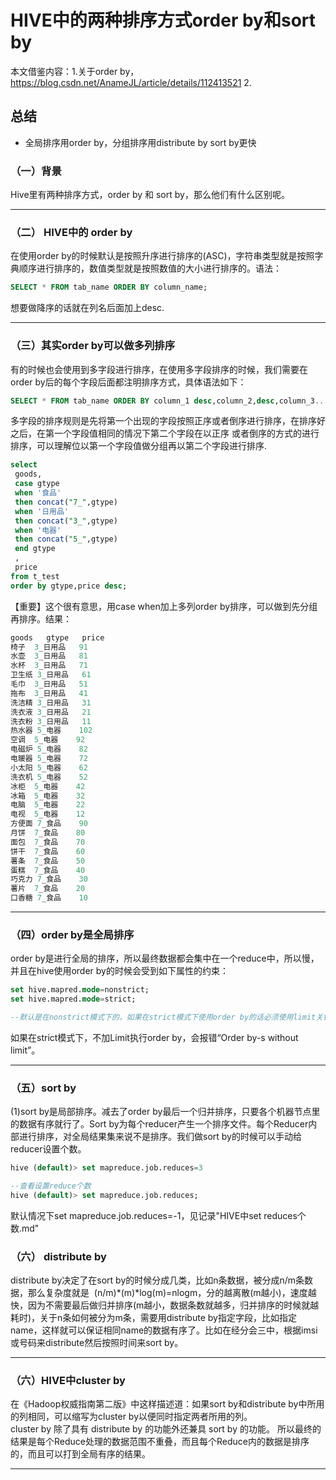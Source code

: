 # HIVE中的两种排序方式order by和sort by
本文借鉴内容：1.关于order by，https://blog.csdn.net/AnameJL/article/details/112413521
2.

## 总结
+ 全局排序用order by，分组排序用distribute by sort by更快

### （一）背景
Hive里有两种排序方式，order by 和 sort by，那么他们有什么区别呢。
***

### （二） HIVE中的 order by
在使用order by的时候默认是按照升序进行排序的(ASC)，字符串类型就是按照字典顺序进行排序的，数值类型就是按照数值的大小进行排序的。语法：
```sql
SELECT * FROM tab_name ORDER BY column_name;
```
想要做降序的话就在列名后面加上desc.   
***

### （三）其实order by可以做多列排序
有的时候也会使用到多字段进行排序，在使用多字段排序的时候，我们需要在order by后的每个字段后面都注明排序方式，具体语法如下：
```sql
SELECT * FROM tab_name ORDER BY column_1 desc,column_2,desc,column_3....
```
多字段的排序规则是先将第一个出现的字段按照正序或者倒序进行排序，在排序好之后，在第一个字段值相同的情况下第二个字段在以正序 或者倒序的方式的进行排序，可以理解位以第一个字段值做分组再以第二个字段进行排序.
```sql
select
 goods,
 case gtype
 when '食品'
 then concat("7_",gtype)
 when '日用品'
 then concat("3_",gtype)
 when '电器'
 then concat("5_",gtype)
 end gtype
 ,
 price
from t_test
order by gtype,price desc;
```
【重要】这个很有意思，用case when加上多列order by排序，可以做到先分组再排序。结果：
```sql
goods	gtype	price
椅子	3_日用品	91
水壶	3_日用品	81
水杯	3_日用品	71
卫生纸	3_日用品	61
毛巾	3_日用品	51
拖布	3_日用品	41
洗洁精	3_日用品	31
洗衣液	3_日用品	21
洗衣粉	3_日用品	11
热水器	5_电器	102
空调	5_电器	92
电磁炉	5_电器	82
电暖器	5_电器	72
小太阳	5_电器	62
洗衣机	5_电器	52
冰柜	5_电器	42
冰箱	5_电器	32
电脑	5_电器	22
电视	5_电器	12
方便面	7_食品	90
月饼	7_食品	80
面包	7_食品	70
饼干	7_食品	60
薯条	7_食品	50
蛋糕	7_食品	40
巧克力	7_食品	30
薯片	7_食品	20
口香糖	7_食品	10
```
***
### （四）order by是全局排序
order by是进行全局的排序，所以最终数据都会集中在一个reduce中，所以慢，并且在hive使用order by的时候会受到如下属性的约束：
```sql
set hive.mapred.mode=nonstrict;
set hive.mapred.mode=strict;

--默认是在nonstrict模式下的，如果在strict模式下使用order by的话必须使用limit关键字，因为如果数据量过大的话，执行的时间会非常长。
```
如果在strict模式下，不加Limit执行order by，会报错“Order by-s without limit”。
***
### （五）sort by
(1)sort by是局部排序。减去了order by最后一个归并排序，只要各个机器节点里的数据有序就行了。Sort by为每个reducer产生一个排序文件。每个Reducer内部进行排序，对全局结果集来说不是排序。我们做sort by的时候可以手动给reducer设置个数。
```sql
hive (default)> set mapreduce.job.reduces=3

--查看设置reduce个数
hive (default)> set mapreduce.job.reduces;
```
默认情况下set mapreduce.job.reduces=-1，见记录"HIVE中set reduces个数.md"   
### （六） distribute by
distribute by决定了在sort by的时候分成几类，比如n条数据，被分成n/m条数据，那么复杂度就是  (n/m)*(m)*log(m)=nlogm，分的越离散(m越小)，速度越快，因为不需要最后做归并排序(m越小，数据条数就越多，归并排序的时候就越耗时)，关于n条如何被分为m条，需要用distribute by指定字段，比如指定name，这样就可以保证相同name的数据有序了。比如在经分会三中，根据imsi或号码来distribute然后按照时间来sort by。
***

### （六）HIVE中cluster by
在《Hadoop权威指南第二版》中这样描述道：如果sort by和distribute by中所用的列相同，可以缩写为cluster by以便同时指定两者所用的列。    
cluster by 除了具有 distribute by 的功能外还兼具 sort by 的功能。 所以最终的结果是每个Reduce处理的数据范围不重叠，而且每个Reduce内的数据是排序的，而且可以打到全局有序的结果。  
***
